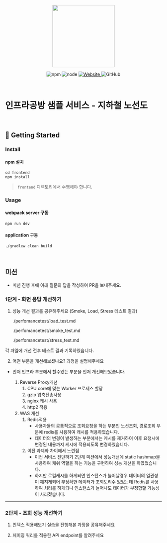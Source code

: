<p align="center">
    <img width="200px;" src="https://raw.githubusercontent.com/woowacourse/atdd-subway-admin-frontend/master/images/main_logo.png"/>
</p>
<p align="center">
  <img alt="npm" src="https://img.shields.io/badge/npm-%3E%3D%205.5.0-blue">
  <img alt="node" src="https://img.shields.io/badge/node-%3E%3D%209.3.0-blue">
  <a href="https://edu.nextstep.camp/c/R89PYi5H" alt="nextstep atdd">
    <img alt="Website" src="https://img.shields.io/website?url=https%3A%2F%2Fedu.nextstep.camp%2Fc%2FR89PYi5H">
  </a>
  <img alt="GitHub" src="https://img.shields.io/github/license/next-step/atdd-subway-service">
</p>

<br>

# 인프라공방 샘플 서비스 - 지하철 노선도

<br>

## 🚀 Getting Started

### Install
#### npm 설치
```
cd frontend
npm install
```
> `frontend` 디렉토리에서 수행해야 합니다.

### Usage
#### webpack server 구동
```
npm run dev
```
#### application 구동
```
./gradlew clean build
```
<br>

## 미션

* 미션 진행 후에 아래 질문의 답을 작성하여 PR을 보내주세요.

### 1단계 - 화면 응답 개선하기
1. 성능 개선 결과를 공유해주세요 (Smoke, Load, Stress 테스트 결과)
   
   ./perfomancetest/load_test.md
   
   ./perfomancetest/smoke_test.md
   
   ./perfomancetest/stress_test.md
   
각 파일에 개선 전후 테스트 결과 기록하였습니다.

2. 어떤 부분을 개선해보셨나요? 과정을 설명해주세요

- 먼저 인프라 부분에서 할수있는 부분을 먼저 개선해보았습니다.

    1. Reverse Proxy개선
        1. CPU core에 맞는 Worker 프로세스 할당
        2. gzip 압축전송사용
        3. nginx 캐시 사용
        4. http2 적용
    2. WAS 개선
        1. Redis적용 
            - 사용자들의 공통적으로 조회요청을 하는 부분인 노선조회, 경로조회 부분에 redis를 사용하여 캐시를 적용하였습니다.
            - 데이터의 변경이 발생하는 부분에서는 케시를 제거하여 이후 요청시에 변경된 내용까지 케시에 적용되도록 변경하였습니다.
        2. 이전 과제와 차이에서 느낀점
            - 이전 서비스 진단하기 2단계 미션에서 성능개선에 static hashmap을 사용하여 케쉬 역할을 하는 기능을 구현하여 성능 개선을 하였었습니다.
            - 하지만 로컬캐시를 하게되면 인스턴스가 늘어날경우 데이터의 일관성이 꺠지게되어 부정확한 데이터가 조회도리수 있었는데 Redis를 사용하여 처리를 하게되니 인스턴스가 늘어나도 데이터가 부정합할 가능성이 사라졌습니다.
            
---

### 2단계 - 조회 성능 개선하기
1. 인덱스 적용해보기 실습을 진행해본 과정을 공유해주세요

2. 페이징 쿼리를 적용한 API endpoint를 알려주세요

